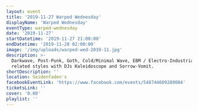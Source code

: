 ```yaml
---
layout: event
title: '2019-11-27 Warped Wednesday'
displayName: 'Warped Wednesday'
eventType: warped-wednesday
date: '2019-11-27'
startDatetime: '2019-11-27 21:00:00'
endDatetime: '2019-11-28 02:00:00'
image: '/img/uploads/warped-wed-2019-11.jpg'
description: >-
  Darkwave, Post-Punk, Goth, Cold/Minimal Wave, EBM / Electro-Industrial, Classic Alternative, and
  related styles with DJs Kaleidoscope and Sorrow-Vomit.
shortDescription: ''
location: Seidenfaden's
facebookEventLink: 'https://www.facebook.com/events/548744609289084'
ticketsLink: ''
cover: '0.00'
playlist: ''
---
```

